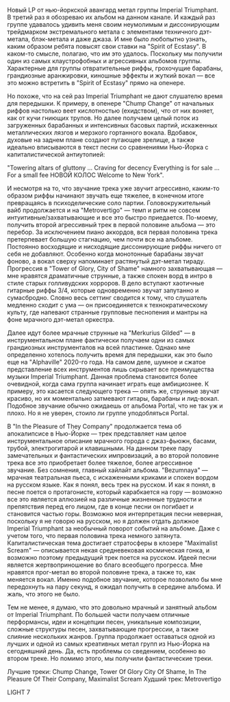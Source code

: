 Новый LP от нью-йоркской авангард метал группы Imperial Triumphant. В третий раз я обозреваю их альбом на данном канале. И каждый раз группе удавалось удивить меня своим неумолимым и диссонирующим трейдмарком экстремального метала с элементами техничного дэт-метала, блэк-метала и даже джаза. И мне было любопытно узнать, каким образом ребята повысят свои ставки на "Spirit of Ecstasy". В каком-то смысле, полагаю, что им это удалось. Поскольку мы получили один из самых клаустрофобных и агрессивных альбомов группы. Характерные для группы отвратительные риффы, грохочущие барабаны, грандиозные аранжировки, киношные эффекты и жуткий вокал — все это можно встретить в "Spirit of Ecstasy" прямо на опенере.

Но похоже, что на сей раз Imperial Triumphant не дают слушателю время для передышки. К примеру, в опенере "Chump Change" от начальных риффов настолько веет кислотностью (ехидством), что от них воняет, как от кучи гниющих трупов. Но далее получаем целый поток из загруженных барабанных и интенсивных басовых партий, искаженных металлических лязгов и мерзкого гортанного вокала. Вдобавок, духовые на заднем плане создают пугающее зрелище, а также идеально вписываются в текст песни со сравнениями Нью-Йорка с капиталистической антиутопией:

"Towering altars of gluttony
...
Craving for decency
Everything is for sale
...
For a small fee
НОВОЙ КОЛОС
Welcome to New York".

И несмотря на то, что звучание трека уже звучит агрессивно, каким-то образом риффы начинают звучать еще тяжелее, в конечном итоге превращаясь в психоделические соло партии. Головокружительный вайб продолжается и на "Metrovertigo" — темп и ритм не совсем интуитивные/захватывающие и все это быстро приедается. По-моему, получить второй агрессивный трек в первой половине альбома — это перебор. За исключением пиано аккордов, вся первая половина трека претерпевает большую стагнацию, чем почти все на альбоме. Постоянно восходящие и нисходящие диссонирующие риффы ничего от себя не добавляют. Особенно когда монотонные барабаны звучат фоново, а вокал сверху напоминает растянутый дэт-метал тираду. Прогрессия в "Tower of Glory, City of Shame" намного захватывающая — мне нравятся драматичные струнные, а также спокен ворд в интро в стиле старых голливудских хорроров. В дело вступают хаотичные гитарные риффы 3/4, которые одновременно звучат запутанно и сумасбродно. Словно весь сеттинг сводится к тому, что слушатель медленно сходит с ума — он присоединяется к технократическому культу, где напевают странные групповые песнопения и мантры на фоне мрачного дэт-метал оркестра.

Далее идут более мрачные струнные на "Merkurius Gilded" — в инструментальном плане фактически получаем одни из самых грандиозных инструменталов на всей пластинке. Однако мне определенно хотелось получить время для передышки, как это было еще на "Alphaville" 2020-го года. На самом деле, шумное и сжатое представление всех инструментов лишь скрывает все преимущества музыки Imperial Triumphant. Данная проблема становится более очевидной, когда сама группа начинает играть еще амбициознее. К примеру, это касается следующего трека — опять же, струнные звучат красиво, но их моментально затмевают гитары, барабаны и лид-вокал. Подобное звучание обычно ожидаешь от альбома Portal, что не так уж и плохо. Но я не уверен, стоило ли группе уподобляться Portal.

В "In the Pleasure of They Company" продолжается тема об апокалипсисе в Нью-Йорке — трек представляет нам целое инструментальное описание мрачного города с джаз-фьюжн, басами, трубой, электрогитарой и клавишными. На данном треке пару замечательных и фантастических импровизаций, а во второй половине трека все это приобретает более тяжелое, более агрессивное звучание. Без сомнения, главный хайлайт альбома. "Bezumnaya" — мрачная театральная пьеса, с искаженными криками и спокен вордом на русском языке. Как я понял, весь трек на русском. И как я понял, в песне поется о протагонисте, который карабкается на гору — возможно все это является аллюзией на различные жизненные трудности и препятствия перед его лицом, где в конце песни он погибает и становится частью горы. Возможно моя интерпретация песни неверная, поскольку я не говорю на русском, но я должен отдать должное Imperial Triumphant за необычный поворот событий на альбоме. Даже с учетом того, что первая половина трека немного затянута. Капиталистическая тема достигает стратосферы в клозере "Maximalist Scream" — описывается некая средневековая космическая гонка, и возможно поэтому предыдущий трек поется на русском. Идеей песни является жертвоприношение во благо всеобщего прогресса. Мне нравятся прог-метал во второй половине трека, а также то, как меняется вокал. Именно подобное звучание, которое позволило бы мне передохнуть на пару секунд, я ожидал получить в середине альбома. И жаль, что этого не было.

Тем не менее, я думаю, что это довольно мрачный и занятный альбом от Imperial Triumphant. По большей части получаем отличные перформансы, идеи и концепции песен, уникальные композиции, сложные структуры песен, захватывающие прогрессии, а также слияние нескольких жанров. Группа продолжает оставаться одной из лучших и одной из самых креативных метал групп из Нью-Йорка на сегодняшний день. Да, есть проблемы со сведением, особенно во втором треке. Но помимо этого, мы получили фантастические треки.

Лучшие треки: Chump Change, Tower Of Glory City Of Shame, In The Pleasure Of Their Company, Maximalist Scream
Худший трек: Metrovertigo

LIGHT 7
